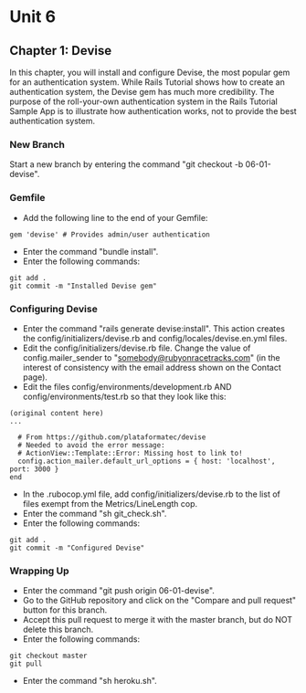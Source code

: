 # Unit 6
## Chapter 1: Devise

In this chapter, you will install and configure Devise, the most popular gem for an authentication system.  While Rails Tutorial shows how to create an authentication system, the Devise gem has much more credibility.  The purpose of the roll-your-own authentication system in the Rails Tutorial Sample App is to illustrate how authentication works, not to provide the best authentication system.

### New Branch
Start a new branch by entering the command "git checkout -b 06-01-devise".

### Gemfile
* Add the following line to the end of your Gemfile:
```
gem 'devise' # Provides admin/user authentication
```
* Enter the command "bundle install".
* Enter the following commands:
```
git add .
git commit -m "Installed Devise gem"
```

### Configuring Devise
* Enter the command "rails generate devise:install".  This action creates the config/initializers/devise.rb and config/locales/devise.en.yml files.
* Edit the config/initializers/devise.rb file.  Change the value of config.mailer_sender to "somebody@rubyonracetracks.com" (in the interest of consistency with the email address shown on the Contact page).
* Edit the files config/environments/development.rb AND config/environments/test.rb so that they look like this:

```
(original content here)
...

  # From https://github.com/plataformatec/devise
  # Needed to avoid the error message:
  # ActionView::Template::Error: Missing host to link to!
  config.action_mailer.default_url_options = { host: 'localhost', port: 3000 }
end
```
* In the .rubocop.yml file, add config/initializers/devise.rb to the list of files exempt from the Metrics/LineLength cop.
* Enter the command "sh git_check.sh".
* Enter the following commands:
```
git add .
git commit -m "Configured Devise"
```

### Wrapping Up
* Enter the command "git push origin 06-01-devise".
* Go to the GitHub repository and click on the "Compare and pull request" button for this branch.
* Accept this pull request to merge it with the master branch, but do NOT delete this branch.
* Enter the following commands:
```
git checkout master
git pull
```
* Enter the command "sh heroku.sh".

